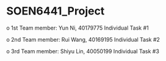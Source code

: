 # SOEN6441_Project

o	1st Team member:
	Yun Ni, 40179775
	Individual Task #1

o	2nd Team member:
	Rui Wang, 40169195
	Individual Task #2

o	3rd Team member:
	Shiyu Lin, 40050199
	Individual Task #3
